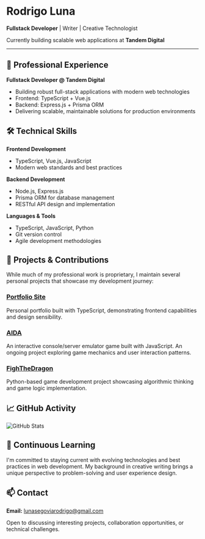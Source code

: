 # Rodrigo Luna

**Fullstack Developer** | Writer | Creative Technologist

Currently building scalable web applications at **Tandem Digital**

---

## 💼 Professional Experience

**Fullstack Developer @ Tandem Digital**
- Building robust full-stack applications with modern web technologies
- Frontend: TypeScript + Vue.js
- Backend: Express.js + Prisma ORM
- Delivering scalable, maintainable solutions for production environments

## 🛠️ Technical Skills

**Frontend Development**
- TypeScript, Vue.js, JavaScript
- Modern web standards and best practices

**Backend Development**
- Node.js, Express.js
- Prisma ORM for database management
- RESTful API design and implementation

**Languages & Tools**
- TypeScript, JavaScript, Python
- Git version control
- Agile development methodologies

## 🚀 Projects & Contributions

While much of my professional work is proprietary, I maintain several personal projects that showcase my development journey:

### [Portfolio Site](https://github.com/MattP4nk/mattPorfolio)
Personal portfolio built with TypeScript, demonstrating frontend capabilities and design sensibility.

### [AIDA](https://github.com/MattP4nk/AIDA)
An interactive console/server emulator game built with JavaScript. An ongoing project exploring game mechanics and user interaction patterns.

### [FighTheDragon](https://github.com/MattP4nk/FighTheDragon)
Python-based game development project showcasing algorithmic thinking and game logic implementation.

## 📈 GitHub Activity

![GitHub Stats](https://github-readme-stats.vercel.app/api?username=MattP4nk&show_icons=true&theme=default&hide_border=true)

## 🌱 Continuous Learning

I'm committed to staying current with evolving technologies and best practices in web development. My background in creative writing brings a unique perspective to problem-solving and user experience design.

## 📫 Contact

**Email:** [lunasegoviarodrigo@gmail.com](mailto:lunasegoviarodrigo@gmail.com)

Open to discussing interesting projects, collaboration opportunities, or technical challenges.
